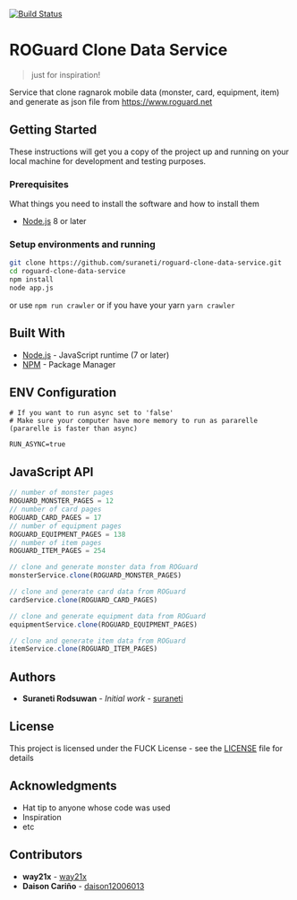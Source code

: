 [![Build Status](https://travis-ci.com/suraneti/roguard-clone-data-service.svg?branch=master)](https://travis-ci.com/suraneti/roguard-clone-data-service)

# ROGuard Clone Data Service

> just for inspiration!

Service that clone ragnarok mobile data (monster, card, equipment, item) and generate as json file from https://www.roguard.net

## Getting Started

These instructions will get you a copy of the project up and running on your local machine for development and testing purposes.

### Prerequisites

What things you need to install the software and how to install them

* [Node.js](https://nodejs.org/en/) 8 or later

### Setup environments and running

```sh
git clone https://github.com/suraneti/roguard-clone-data-service.git
cd roguard-clone-data-service
npm install
node app.js
```

or use `npm run crawler` or if you have your yarn `yarn crawler`

## Built With

* [Node.js](https://nodejs.org/en/) - JavaScript runtime (7 or later)
* [NPM](https://www.npmjs.com/) - Package Manager

## ENV Configuration

```env
# If you want to run async set to 'false'
# Make sure your computer have more memory to run as pararelle (pararelle is faster than async)

RUN_ASYNC=true
```

## JavaScript API

```js
// number of monster pages
ROGUARD_MONSTER_PAGES = 12
// number of card pages
ROGUARD_CARD_PAGES = 17
// number of equipment pages
ROGUARD_EQUIPMENT_PAGES = 138
// number of item pages
ROGUARD_ITEM_PAGES = 254

// clone and generate monster data from ROGuard
monsterService.clone(ROGUARD_MONSTER_PAGES)

// clone and generate card data from ROGuard
cardService.clone(ROGUARD_CARD_PAGES)

// clone and generate equipment data from ROGuard
equipmentService.clone(ROGUARD_EQUIPMENT_PAGES)

// clone and generate item data from ROGuard
itemService.clone(ROGUARD_ITEM_PAGES)
```

## Authors

* **Suraneti Rodsuwan** - *Initial work* - [suraneti](https://github.com/suraneti)

## License

This project is licensed under the FUCK License - see the [LICENSE](LICENSE.fuck) file for details

## Acknowledgments

* Hat tip to anyone whose code was used
* Inspiration
* etc

## Contributors

* **way21x** - [way21x](https://github.com/way21x)
* **Daison Cariño** - [daison12006013](https://github.com/daison12006013)
